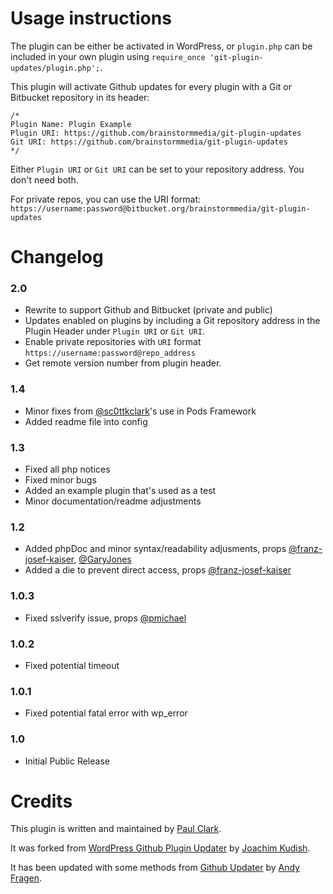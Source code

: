 # Usage instructions

The plugin can be either be activated in WordPress, or `plugin.php` can be included in your own plugin using `require_once 'git-plugin-updates/plugin.php';`.

This plugin will activate Github updates for every plugin with a Git or Bitbucket repository in its header:

	/*
	Plugin Name: Plugin Example
	Plugin URI: https://github.com/brainstormmedia/git-plugin-updates
	Git URI: https://github.com/brainstormmedia/git-plugin-updates
	*/

Either `Plugin URI` or `Git URI` can be set to your repository address. You don't need both.

For private repos, you can use the URI format:
`https://username:password@bitbucket.org/brainstormmedia/git-plugin-updates`

# Changelog

### 2.0
* Rewrite to support Github and Bitbucket (private and public)
* Updates enabled on plugins by including a Git repository address in the Plugin Header under `Plugin URI` or `Git URI`.
* Enable private repositories with `URI` format `https://username:password@repo_address`
* Get remote version number from plugin header.

### 1.4
* Minor fixes from [@sc0ttkclark](https://github.com/sc0ttkclark)'s use in Pods Framework
* Added readme file into config

### 1.3
* Fixed all php notices
* Fixed minor bugs
* Added an example plugin that's used as a test
* Minor documentation/readme adjustments

### 1.2
* Added phpDoc and minor syntax/readability adjusments, props [@franz-josef-kaiser](https://github.com/franz-josef-kaiser), [@GaryJones](https://github.com/GaryJones)
* Added a die to prevent direct access, props [@franz-josef-kaiser](https://github.com/franz-josef-kaiser)

### 1.0.3
* Fixed sslverify issue, props [@pmichael](https://github.com/pmichael)

### 1.0.2
* Fixed potential timeout

### 1.0.1
* Fixed potential fatal error with wp_error

### 1.0
* Initial Public Release

# Credits

This plugin is written and maintained by [Paul Clark](http://pdclark.com "pdclark").

It was forked from [WordPress Github Plugin Updater](https://github.com/jkudish/WordPress-GitHub-Plugin-Updater) by [Joachim Kudish](http://jkudish.com "Joachim Kudish").

It has been updated with some methods from [Github Updater](https://github.com/afragen/github-updater) by [Andy Fragen](https://github.com/afragen "Andy Fragen, Codepress").